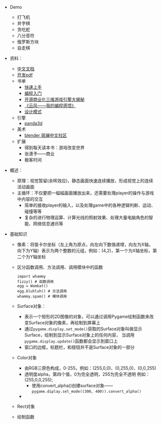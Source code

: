 - Demo
    - 打飞机
    - 井字棋
    - 贪吃蛇
    - 八分音符
    - 俄罗斯方块
    - 自走棋
    
- 资料：
    - [中文文档](https://blog.csdn.net/qq_41556318/article/details/85880263)
    - [开发pdf](https://evanli.github.io/programming-book-3/Python/用Python%20和%20Pygame%20写游戏%20-%20从入门到精通.pdf)
    - 书单
        - [快速上手](http://down.yabook.org/file/402712-332896173)
        - [编程入门](https://www.zhihu.com/pub/reader/119584851/chapter/1058121444441042944)
        - [开源商业化三维游戏引擎大揭秘 ](https://cread.jd.com/read/startRead.action?bookId=30133881&readType=3)
        - [《云风——我的编程感悟》 ](http://www.xwood.net/_site_domain_/_root/5870/5930/5932/t_c264871.html)
        - [设计模式]()
    - 引擎
        - [panda3d](https://www.panda3d.org/)
    - 美术
        - [blender 斑斓中文社区](https://www.blendercn.org/#top)    
    - 扩展
        - 得到每天读本书：游戏改变世界
        - 张潇予——商业
        - 极客时间    
- 概述：
    - 原理：视觉暂留(余晖效应)，静态画面快速连续播放，形成视觉上的连续活动画面
    - 主循环：不仅要把一幅幅画面播放出来，还需要处理player的操作与游戏中内容的交互
        - 简单的接收player的输入，以及处理game中的各种逻辑判断、运动、碰撞等等
        - 复杂的进行物理运算、计算光线的照射效果、处理大量电脑角色的智能、网络信息通讯等
        
- 基础知识
    - 像素：将笛卡尔坐标（左上角为原点，向左向下数值递增，向左为X轴，向下为Y轴）表示为两个整数的元组，例如：(4,2)，第一个为X轴坐标，第二个为Y轴坐标
    - 区分函数调用、方法调用、调用模块中的函数
        ```
        import whammy
        fizzy() # 函数调用
        egg = Wombat()
        egg.bluhluh() # 方法调用
        whammy.spam() # 模块调用
        ```
    - Surface对象：
        - 表示一个矩形的2D图像的对象，可以通过调用Pygame绘制函数来改变Surface对象的像素，再绘制到屏幕上
        - 通过`pygame.display.set_mode()`获取的Surface对象叫做显示Surface，绘制到显示Surface对象上的任何内容，
        当调用`pygame.display.update()`函数都会显示到窗口上
        - 窗口的边框，标题栏，和按钮并不是Surface对象的一部分
    - Color对象
        - 由RGB三原色构成，0-255，例如：(255,0,0)、(0,255,0)、(0,0,255)
        - 透明度alpha，第四个值，0为完全透明，255为完全不透明 例如：(255,0,0,255);
            - 使用convert_alpha()创建surface对象——`pygame.diplay.set_mode((300, 400)).convert_alpha()`
        -     
    - Rect对象
        
    - 绘制函数        
        
               